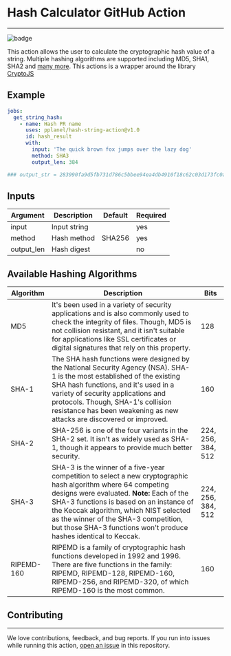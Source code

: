 # Hash Calculator GitHub Action
---
![badge](https://github.com/pplanel/hash-string-action/actions/workflows/test.yml/badge.svg)

This action allows the user to calculate the cryptographic hash value of a string. Multiple hashing algorithms are supported including MD5, SHA1, SHA2 and [many more]().
This actions is a wrapper around the library [CryptoJS](https://cryptojs.gitbook.io/docs/)


## Example
```yaml
jobs:
  get_string_hash:
    - name: Hash PR name
      uses: pplanel/hash-string-action@v1.0
      id: hash_result
      with:
        input: 'The quick brown fox jumps over the lazy dog'
        method: SHA3
        output_len: 384 

### output_str = 283990fa9d5fb731d786c5bbee94ea4db4910f18c62c03d173fc0a5e494422e8a0b3da7574dae7fa0baf005e504063b3
```

## Inputs
| Argument | Description | Default | Required |
|----------|-------------|---------|---------|
| input    | Input string |  | yes |
| method    | Hash method | SHA256 | yes | 
| output_len    | Hash digest |  | no | 


## Available Hashing Algorithms
| Algorithm | Description | Bits |
|----------|-------------|---------|
| MD5 | It's been used in a variety of security applications and is also commonly used to check the integrity of files. Though, MD5 is not collision resistant, and it isn't suitable for applications like SSL certificates or digital signatures that rely on this property. | 128 |
| SHA-1 | The SHA hash functions were designed by the National Security Agency (NSA). SHA-1 is the most established of the existing SHA hash functions, and it's used in a variety of security applications and protocols. Though, SHA-1's collision resistance has been weakening as new attacks are discovered or improved. | 160 |
| SHA-2 | SHA-256 is one of the four variants in the SHA-2 set. It isn't as widely used as SHA-1, though it appears to provide much better security. | 224, 256, 384, 512 |
| SHA-3 | SHA-3 is the winner of a five-year competition to select a new cryptographic hash algorithm where 64 competing designs were evaluated. **Note:** Each of the SHA-3 functions is based on an instance of the Keccak algorithm, which NIST selected as the winner of the SHA-3 competition, but those SHA-3 functions won't produce hashes identical to Keccak.| 224, 256, 384, 512 |
| RIPEMD-160 | RIPEMD is a family of cryptographic hash functions developed in 1992 and 1996. There are five functions in the family: RIPEMD, RIPEMD-128, RIPEMD-160, RIPEMD-256, and RIPEMD-320, of which RIPEMD-160 is the most common. | 160 |



## Contributing
---
We love contributions, feedback, and bug reports. If you run into issues while running this action, [open an issue](https://github.com/pplanle/hash-calculator-action/issues) in this repository.
